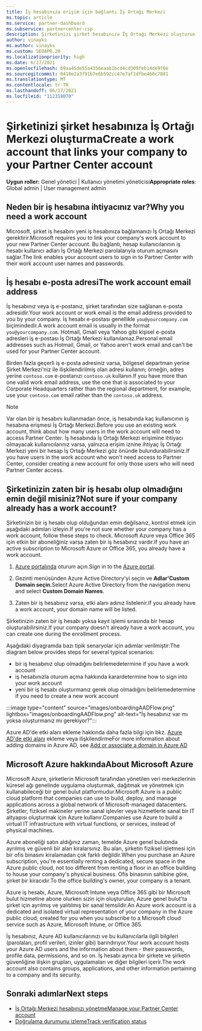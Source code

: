 ```yaml
---
title: İş hesabınıza erişim için bağlantı İş Ortağı Merkezi
ms.topic: article
ms.service: partner-dashboard
ms.subservice: partnercenter-csp
description: Şirketinizi şirket hesabınıza İş Ortağı Merkezi oluşturun. Bu, şirketinizin çalışanlarının İş Ortağı Merkezi.
author: vinayks
ms.author: vinayks
ms.custom: SEOAPR.20
ms.localizationpriority: high
ms.date: 6/17/2021
ms.openlocfilehash: 69aa45de55a4356eaab1bcd4cd309feb14de9f6e
ms.sourcegitcommit: 0410e2a3f91b7e6b592cc47e7af1dfbe468c7881
ms.translationtype: MT
ms.contentlocale: tr-TR
ms.lasthandoff: 06/17/2021
ms.locfileid: "112318070"
---
```

# <a name="create-a-work-account-that-links-your-company-to-your-partner-center-account"></a><span data-ttu-id="3e597-104">Şirketinizi şirket hesabınıza İş Ortağı Merkezi oluşturma</span><span class="sxs-lookup"><span data-stu-id="3e597-104">Create a work account that links your company to your Partner Center account</span></span>

<span data-ttu-id="3e597-105">**Uygun roller:** Genel yönetici | Kullanıcı yönetimi yöneticisi</span><span class="sxs-lookup"><span data-stu-id="3e597-105">**Appropriate roles**: Global admin | User management admin</span></span>

## <a name="why-you-need-a-work-account"></a><span data-ttu-id="3e597-106">Neden bir iş hesabına ihtiyacınız var?</span><span class="sxs-lookup"><span data-stu-id="3e597-106">Why you need a work account</span></span>

<span data-ttu-id="3e597-107">Microsoft, şirket iş hesabını yeni iş hesabınıza bağlamanızı İş Ortağı Merkezi gerektirir.</span><span class="sxs-lookup"><span data-stu-id="3e597-107">Microsoft requires you to link your company's work account to your new Partner Center account.</span></span> <span data-ttu-id="3e597-108">Bu bağlantı, hesap kullanıcılarının iş hesabı kullanıcı adları İş Ortağı Merkezi parolalarıyla oturum açmasını sağlar.</span><span class="sxs-lookup"><span data-stu-id="3e597-108">The link enables your account users to sign in to Partner Center with their work account user names and passwords.</span></span>

## <a name="the-work-account-email-address"></a><span data-ttu-id="3e597-109">İş hesabı e-posta adresi</span><span class="sxs-lookup"><span data-stu-id="3e597-109">The work account email address</span></span>

<span data-ttu-id="3e597-110">İş hesabınız veya iş e-postanız, şirket tarafından size sağlanan e-posta adresidir.</span><span class="sxs-lookup"><span data-stu-id="3e597-110">Your work account or work email is the email address provided to you by your company.</span></span> <span data-ttu-id="3e597-111">İş hesabı e-postası genellikle `you@yourcompany.com` biçimindedir.</span><span class="sxs-lookup"><span data-stu-id="3e597-111">A work account email is usually in the format `you@yourcompany.com`.</span></span> <span data-ttu-id="3e597-112">Hotmail, Gmail veya Yahoo gibi kişisel e-posta adresleri iş e-postası İş Ortağı Merkezi kullanılamaz.</span><span class="sxs-lookup"><span data-stu-id="3e597-112">Personal email addresses such as Hotmail, Gmail, or Yahoo aren't work email and can't be used for your Partner Center account.</span></span>

<span data-ttu-id="3e597-113">Birden fazla geçerli iş e-posta adresiniz varsa, bölgesel departman yerine Şirket Merkezi'niz ile ilişkilendirilmiş olan adresi kullanın; örneğin, adres yerine `contoso.com` e-postanızı `contoso.uk` kullanın.</span><span class="sxs-lookup"><span data-stu-id="3e597-113">If you have more than one valid work email address, use the one that is associated to your Corporate Headquarters rather than the regional department, for example, use your `contoso.com` email rather than the `contoso.uk` address.</span></span>

> [!NOTE]  
> <span data-ttu-id="3e597-114">Var olan bir iş hesabını kullanmadan önce, iş hesabında kaç kullanıcının iş hesabına erişmesi İş Ortağı Merkezi.</span><span class="sxs-lookup"><span data-stu-id="3e597-114">Before you use an existing work account, think about how many users in the work account will need to access Partner Center.</span></span> <span data-ttu-id="3e597-115">İş hesabında İş Ortağı Merkezi erişimine ihtiyacı olmayacak kullanıcılarınız varsa, yalnızca erişim iznine ihtiyaç İş Ortağı Merkezi yeni bir hesap İş Ortağı Merkezi göz önünde bulundurabilirsiniz.</span><span class="sxs-lookup"><span data-stu-id="3e597-115">If you have users in the work account who won't need access to Partner Center, consider creating a new account for only those users who will need Partner Center access.</span></span>

## <a name="not-sure-if-your-company-already-has-a-work-account"></a><span data-ttu-id="3e597-116">Şirketinizin zaten bir iş hesabı olup olmadığını emin değil misiniz?</span><span class="sxs-lookup"><span data-stu-id="3e597-116">Not sure if your company already has a work account?</span></span>

<span data-ttu-id="3e597-117">Şirketinizin bir iş hesabı olup olduğundan emin değilsanız, kontrol etmek için aşağıdaki adımları izleyin.</span><span class="sxs-lookup"><span data-stu-id="3e597-117">If you're not sure whether your company has a work account, follow these steps to check.</span></span> <span data-ttu-id="3e597-118">Microsoft Azure veya Office 365 için etkin bir aboneliğiniz varsa zaten bir iş hesabınız vardır.</span><span class="sxs-lookup"><span data-stu-id="3e597-118">If you have an active subscription to Microsoft Azure or Office 365, you already have a work account.</span></span>

1. <span data-ttu-id="3e597-119">[Azure portalında](https://portal.azure.com) oturum açın.</span><span class="sxs-lookup"><span data-stu-id="3e597-119">Sign in to the [Azure portal](https://portal.azure.com).</span></span>

2. <span data-ttu-id="3e597-120">Gezinti menüsünden Azure Active Directory'yi seçin ve **Adlar'Custom Domain seçin.**</span><span class="sxs-lookup"><span data-stu-id="3e597-120">Select Azure Active Directory from the navigation menu and select **Custom Domain Names**.</span></span>

3. <span data-ttu-id="3e597-121">Zaten bir iş hesabınız varsa, etki alanı adınız listelenir.</span><span class="sxs-lookup"><span data-stu-id="3e597-121">If you already have a work account, your domain name will be listed.</span></span>

<span data-ttu-id="3e597-122">Şirketinizin zaten bir iş hesabı yoksa kayıt işlemi sırasında bir hesap oluşturabilirsiniz.</span><span class="sxs-lookup"><span data-stu-id="3e597-122">If your company doesn't already have a work account, you can create one during the enrollment process.</span></span>

<span data-ttu-id="3e597-123">Aşağıdaki diyagramda bazı tipik senaryolar için adımlar verilmiştir:</span><span class="sxs-lookup"><span data-stu-id="3e597-123">The diagram below provides steps for several typical scenarios:</span></span>

- <span data-ttu-id="3e597-124">bir iş hesabınız olup olmadığını belirleme</span><span class="sxs-lookup"><span data-stu-id="3e597-124">determine if you have a work account</span></span>
- <span data-ttu-id="3e597-125">iş hesabınızla oturum açma hakkında karar</span><span class="sxs-lookup"><span data-stu-id="3e597-125">determine how to sign into your work account</span></span>
- <span data-ttu-id="3e597-126">yeni bir iş hesabı oluşturmanız gerek olup olmadığını belirleme</span><span class="sxs-lookup"><span data-stu-id="3e597-126">determine if you need to create a new work account</span></span>

:::image type="content" source="images/onboardingAADFlow.png" lightbox="images/onboardingAADFlow.png" alt-text="İş hesabınız var mı yoksa oluşturmanız mı gerekiyor?":::

<span data-ttu-id="3e597-128">Azure AD'de etki alanı ekleme hakkında daha fazla bilgi için bkz. [Azure AD'de etki alanı](/azure/active-directory/active-directory-add-domain) ekleme veya ilişkilendirme</span><span class="sxs-lookup"><span data-stu-id="3e597-128">For more information about adding domains in Azure AD, see [Add or associate a domain in Azure AD](/azure/active-directory/active-directory-add-domain)</span></span>

## <a name="about-microsoft-azure"></a><span data-ttu-id="3e597-129">Microsoft Azure hakkında</span><span class="sxs-lookup"><span data-stu-id="3e597-129">About Microsoft Azure</span></span>

<span data-ttu-id="3e597-130">Microsoft Azure, şirketlerin Microsoft tarafından yönetilen veri merkezlerinin küresel ağı genelinde uygulama oluşturmak, dağıtmak ve yönetmek için kullanabileceği bir genel bulut platformudur.</span><span class="sxs-lookup"><span data-stu-id="3e597-130">Microsoft Azure is a public cloud platform that companies can use to build, deploy, and manage applications across a global network of Microsoft-managed datacenters.</span></span> <span data-ttu-id="3e597-131">Şirketler, fiziksel makineler yerine sanal işlevler veya hizmetlerle sanal bir IT altyapısı oluşturmak için Azure kullanır.</span><span class="sxs-lookup"><span data-stu-id="3e597-131">Companies use Azure to build a virtual IT infrastructure with virtual functions, or services, instead of physical machines.</span></span>

<span data-ttu-id="3e597-132">Azure aboneliği satın aldığınız zaman, temelde Azure genel bulutında ayrılmış ve güvenli bir alan kiralarsınız. Bu alan, şirketin fiziksel işletmesi için bir ofis binasını kiralamadan çok farklı değildir.</span><span class="sxs-lookup"><span data-stu-id="3e597-132">When you purchase an Azure subscription, you're essentially renting a dedicated, secure space in the Azure public cloud, not too different from renting a floor in an office building to house your company's physical business.</span></span> <span data-ttu-id="3e597-133">Ofis binasının sahibine göre, şirket bir kiracıdır.</span><span class="sxs-lookup"><span data-stu-id="3e597-133">To the office building's owner, your company is a tenant.</span></span>

<span data-ttu-id="3e597-134">Azure iş hesabı, Azure, Microsoft Intune veya Office 365 gibi bir Microsoft bulut hizmetine abone olurken sizin için oluşturulan, Azure genel bulut'ta şirket için ayrılmış ve yalıtılmış bir sanal temsildir.</span><span class="sxs-lookup"><span data-stu-id="3e597-134">An Azure work account is a dedicated and isolated virtual representation of your company in the Azure public cloud, created for you when you subscribe to a Microsoft cloud service such as Azure, Microsoft Intune, or Office 365.</span></span>

<span data-ttu-id="3e597-135">İş hesabınız, Azure AD kullanıcılarınızı ve bu kullanıcılarla ilgili bilgileri (parolaları, profil verileri, izinler gibi) barındırıyor.</span><span class="sxs-lookup"><span data-stu-id="3e597-135">Your work account hosts your Azure AD users and the information about them - their passwords, profile data, permissions, and so on.</span></span> <span data-ttu-id="3e597-136">İş hesabı ayrıca bir şirkete ve şirketin güvenliğine ilişkin grupları, uygulamaları ve diğer bilgileri içerir.</span><span class="sxs-lookup"><span data-stu-id="3e597-136">The work account also contains groups, applications, and other information pertaining to a company and its security.</span></span>

## <a name="next-steps"></a><span data-ttu-id="3e597-137">Sonraki adımlar</span><span class="sxs-lookup"><span data-stu-id="3e597-137">Next steps</span></span>

- [<span data-ttu-id="3e597-138">İş Ortağı Merkezi hesabınızı yönetme</span><span class="sxs-lookup"><span data-stu-id="3e597-138">Manage your Partner Center account</span></span>](partner-center-account-setup.md)
- [<span data-ttu-id="3e597-139">Doğrulama durumunu izleme</span><span class="sxs-lookup"><span data-stu-id="3e597-139">Track verification status</span></span>](verification-responses.md)

